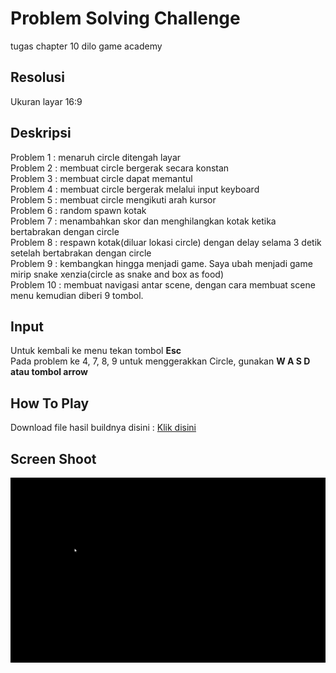 # Problem Solving Challenge
 tugas chapter 10 dilo game academy
 
## Resolusi
Ukuran layar 16:9

## Deskripsi

Problem 1 : menaruh circle ditengah layar<br>
Problem 2 : membuat circle bergerak secara konstan <br>
Problem 3 : membuat circle dapat memantul <br>
Problem 4 : membuat circle bergerak melalui input keyboard <br>
Problem 5 : membuat circle mengikuti arah kursor <br>
Problem 6 : random spawn kotak <br>
Problem 7 : menambahkan skor dan menghilangkan kotak ketika bertabrakan dengan circle <br>
Problem 8 : respawn kotak(diluar lokasi circle) dengan delay selama 3 detik setelah bertabrakan dengan circle <br>
Problem 9 : kembangkan hingga menjadi game. Saya ubah menjadi game mirip snake xenzia(circle as snake and box as food)<br>
Problem 10 : membuat navigasi antar scene, dengan cara membuat scene menu kemudian diberi 9 tombol.

## Input

Untuk kembali ke menu tekan tombol <b>Esc</b><br>
Pada problem ke 4, 7, 8, 9 untuk menggerakkan Circle, gunakan <b>W A S D atau tombol arrow</b>

## How To Play

Download file hasil buildnya disini : [Klik disini](https://github.com/yashlan/Problem-Solving-Challenge/blob/main/Problem%20Solving%20Challenge/File%20Export%20Here.rar?raw=true)

## Screen Shoot

![](https://github.com/yashlan/Problem-Solving-Challenge/blob/main/Problem%20Solving%20Challenge/ss/ss.gif)
